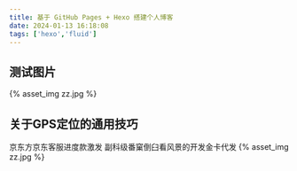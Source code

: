 ```yaml
---
title: 基于 GitHub Pages + Hexo 搭建个人博客
date: 2024-01-13 16:18:08
tags: ['hexo','fluid']
---
```

## 测试图片
{% asset_img zz.jpg %}

## 关于GPS定位的通用技巧
京东方京东客服进度款激发
副科级番窠倒臼看风景的开发金卡代发
{% asset_img zz.jpg %}